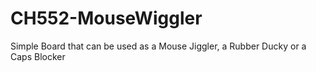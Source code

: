 # CH552-MouseWiggler
Simple Board that can be used as a Mouse Jiggler, a Rubber Ducky or a Caps Blocker
